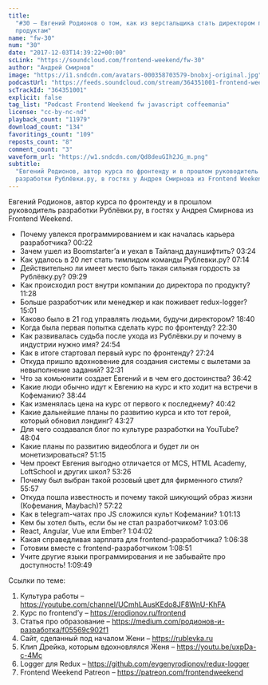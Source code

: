 ```yaml
---
title:
  "#30 – Евгений Родионов о том, как из верстальщика стать директором по
  продуктам"
name: "fw-30"
num: "30"
date: "2017-12-03T14:39:22+00:00"
scLink: "https://soundcloud.com/frontend-weekend/fw-30"
author: "Андрей Смирнов"
image: "https://i1.sndcdn.com/avatars-000358703579-bnobxj-original.jpg"
podcastUrl: "https://feeds.soundcloud.com/stream/364351001-frontend-weekend-fw-30.m4a"
scTrackId: "364351001"
explicit: false
tag_list: "Podcast Frontend Weekend fw javascript coffeemania"
license: "cc-by-nc-nd"
playback_count: "11979"
download_count: "134"
favoritings_count: "109"
reposts_count: "8"
comment_count: "3"
waveform_url: "https://w1.sndcdn.com/Qd8deuGIh2JG_m.png"
subtitle:
  "Евгений Родионов, автор курса по фронтенду и в прошлом руководитель
  разработки Рублёвки.ру, в гостях у Андрея Смирнова из Frontend Weekend. "
---
```


Евгений Родионов, автор курса по фронтенду и в прошлом руководитель разработки
Рублёвки.ру, в гостях у Андрея Смирнова из Frontend Weekend.

- Почему увлекся программированием и как началась карьера разработчика?
  <timecode sec="22">00:22</timecode>
- Зачем ушел из Boomstarter’а и уехал в Тайланд дауншифтить?
  <timecode sec="204">03:24</timecode>
- Как удалось в 20 лет стать тимлидом команды Рублевки.ру?
  <timecode sec="434">07:14</timecode>
- Действительно ли имеет место быть такая сильная гордость за Рублёвку.ру?
  <timecode sec="569">09:29</timecode>
- Как происходил рост внутри компании до директора по продукту?
  <timecode sec="688">11:28</timecode>
- Больше разработчик или менеджер и как поживает redux-logger?
  <timecode sec="901">15:01</timecode>
- Каково было в 21 год управлять людьми, будучи директором?
  <timecode sec="1120">18:40</timecode>
- Когда была первая попытка сделать курс по фронтенду?
  <timecode sec="1350">22:30</timecode>
- Как развивалась судьба после ухода из Рублёвки.ру и почему в индустрии нужно
  имя? <timecode sec="1494">24:54</timecode>
- Как в итоге стартовал первый курс по фронтенду?
  <timecode sec="1644">27:24</timecode>
- Откуда пришло вдохновение для создания системы с вылетами за невыполнение
  заданий? <timecode sec="1951">32:31</timecode>
- Что за комьюнити создает Евгений и в чем его достоинства?
  <timecode sec="2202">36:42</timecode>
- Какие люди обычно идут к Евгению на курс и кто ходит на встречи в Кофеманию?
  <timecode sec="2324">38:44</timecode>
- Как изменялась цена на курс от первого к последнему?
  <timecode sec="2442">40:42</timecode>
- Какие дальнейшие планы по развитию курса и кто тот герой, который обновил
  лэндинг? <timecode sec="2607">43:27</timecode>
- Для чего создавался блог по культуре разработки на YouTube?
  <timecode sec="2884">48:04</timecode>
- Какие планы по развитию видеоблога и будет ли он монетизироваться?
  <timecode sec="3075">51:15</timecode>
- Чем проект Евгения выгодно отличается от MCS, HTML Academy, LoftSchool и
  других школ? <timecode sec="3206">53:26</timecode>
- Почему был выбран такой розовый цвет для фирменного стиля?
  <timecode sec="3357">55:57</timecode>
- Откуда пошла известность и почему такой шикующий образ жизни (Кофемания,
  Maybach)? <timecode sec="3442">57:22</timecode>
- Как в telegram-чатах про JS сложился культ Кофемании?
  <timecode sec="3673">1:01:13</timecode>
- Кем бы хотел быть, если бы не стал разработчиком?
  <timecode sec="3786">1:03:06</timecode>
- React, Angular, Vue или Ember? <timecode sec="3842">1:04:02</timecode>
- Какая справедливая зарплата для frontend-разработчика?
  <timecode sec="3998">1:06:38</timecode>
- Готовим вместе с frontend-разработчиком
  <timecode sec="4131">1:08:51</timecode>
- Учите другие языки программирования и не забывайте про доступность!
  <timecode sec="4189">1:09:49</timecode>

Ссылки по теме:

1. Культура работы – <https://youtube.com/channel/UCmhLAusKEdo8JF8WnU-KhFA>
2. Курс по frontend’у – <https://erodionov.ru/frontend>
3. Статья про образование –
   <https://medium.com/родионов-и-разработка/f05569c902f1>
4. Сайт, сделанный под началом Жени – <https://rublevka.ru>
5. Клип Дрейка, которым вдохновлялся Женя – <https://youtu.be/uxpDa-c-4Mc>
6. Logger для Redux – <https://github.com/evgenyrodionov/redux-logger>
7. Frontend Weekend Patreon – <https://patreon.com/frontendweekend>
